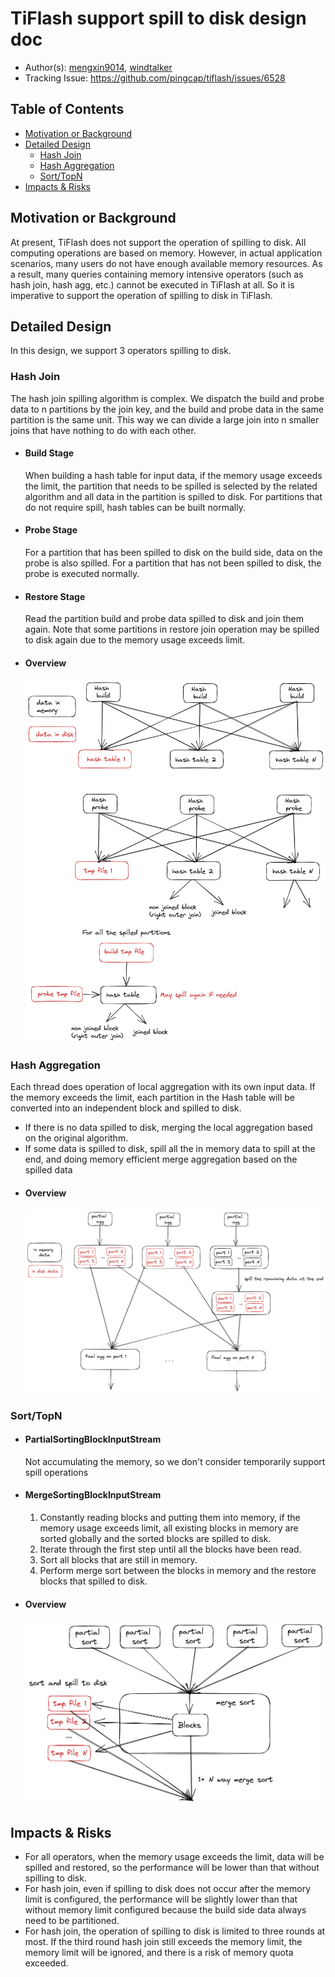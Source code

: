 # TiFlash support spill to disk design doc

*   Author(s): [mengxin9014](https://github.com/mengxin9014), [windtalker](https://github.com/windtalker)
*   Tracking Issue:  <https://github.com/pingcap/tiflash/issues/6528>

## Table of Contents

*   [Motivation or Background](#motivation-or-background)
*   [Detailed Design](#detailed-design)
    *   [Hash Join](#hash-join)
    *   [Hash Aggregation](#hash-agg)
    *   [Sort/TopN](#sort)
*   [Impacts & Risks](#impacts-risks)

## Motivation or Background
At present, TiFlash does not support the operation of spilling to disk. All computing operations are based on memory. However, in actual application scenarios, many users do not have enough available memory resources. As a result, many queries containing memory intensive operators (such as hash join, hash agg, etc.) cannot be executed in TiFlash at all. So it is imperative to support the operation of spilling to disk in TiFlash.

## Detailed Design
In this design, we support 3 operators spilling to disk.

### Hash Join
The hash join spilling algorithm is complex. We dispatch the build and probe data to n partitions by the join key, and the build and probe data in the same partition is the same unit. This way we can divide a large join into n smaller joins that have nothing to do with each other.
- #### Build Stage
  When building a hash table for input data, if the memory usage exceeds the limit, the partition that needs to be spilled is selected by the related algorithm and all data in the partition is spilled to disk. For partitions that do not require spill, hash tables can be built normally.
- #### Probe Stage
  For a partition that has been spilled to disk on the build side, data on the probe is also spilled. For a partition that has not been spilled to disk, the probe is executed normally.
- #### Restore Stage
  Read the partition build and probe data spilled to disk and join them again. Note that some partitions in restore join operation may be spilled to disk again due to the memory usage exceeds limit.
- #### Overview
  ![join_spill_overview](./images/2023-03-13-tiflash-supports-spill-to-disk-hash_join_with_spill.png)

### Hash Aggregation
Each thread does operation of local aggregation with its own input data. If the memory exceeds the limit, each partition in the Hash table will be converted into an independent block and spilled to disk.
- If there is no data spilled to disk, merging the local aggregation based on the original algorithm.
- If some data is spilled to disk, spill all the in memory data to spill at the end, and doing memory efficient merge aggregation based on the spilled data
- #### Overview
  ![agg_spill_overview](./images/2023-03-13-tiflash-supports-spill-to-disk-agg_with_spill.png)

### Sort/TopN
- #### PartialSortingBlockInputStream
  Not accumulating the memory, so we don't consider temporarily support spill operations
- #### MergeSortingBlockInputStream
    1. Constantly reading blocks and putting them into memory, if the memory usage exceeds limit, all existing blocks in memory are sorted globally and the sorted blocks are spilled to disk.
    2. Iterate through the first step until all the blocks have been read.
    3. Sort all blocks that are still in memory.
    4. Perform merge sort between the blocks in memory and the restore blocks that spilled to disk.
- #### Overview
  ![agg_spill_overview](./images/2023-03-13-tiflash-supports-spill-to-disk-sort_with_spill.png)

## Impacts & Risks
- For all operators, when the memory usage exceeds the limit, data will be spilled and restored, so the performance will be lower than that without spilling to disk.
- For hash join, even if spilling to disk does not occur after the memory limit is configured, the performance will be slightly lower than that without memory limit configured because the build side data always need to be partitioned.
- For hash join, the operation of spilling to disk is limited to three rounds at most. If the third round hash join still exceeds the memory limit, the memory limit will be ignored, and there is a risk of memory quota exceeded.
